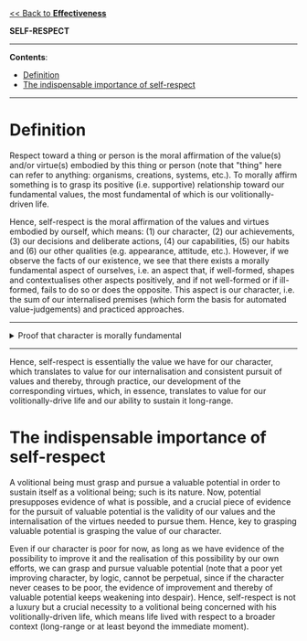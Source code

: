 [<< Back to **Effectiveness**](https://pranigopu.github.io/effectiveness)

**SELF-RESPECT**

---

**Contents**:

- [Definition](#definition)
- [The indispensable importance of self-respect](#the-indispensable-importance-of-self-respect)

---

# Definition
Respect toward a thing or person is the moral affirmation of the value(s) and/or virtue(s) embodied by this thing or person (note that "thing" here can refer to anything: organisms, creations, systems, etc.). To morally affirm something is to grasp its positive (i.e. supportive) relationship toward our fundamental values, the most fundamental of which is our volitionally-driven life.

Hence, self-respect is the moral affirmation of the values and virtues embodied by ourself, which means: (1) our character, (2) our achievements, (3) our decisions and deliberate actions, (4) our capabilities, (5) our habits and (6) our other qualities (e.g. appearance, attitude, etc.). However, if we observe the facts of our existence, we see that there exists a morally fundamental aspect of ourselves, i.e. an aspect that, if well-formed, shapes and contextualises other aspects positively, and if not well-formed or if ill-formed, fails to do so or does the opposite. This aspect is our character, i.e. the sum of our internalised premises (which form the basis for automated value-judgements) and practiced approaches.

---

<details><summary>Proof that character is morally fundamental</summary><p>Values exist only if we act to concretise them; hence, volitional action is an essential to the pursuit of values. Secondly, since a volitional being's ultimate value is volitionally-driven existence, it is the practice of volition that is the basis of morality; a non-volitional morality is a contradiction in terms. Thus, our volitional actions and particularly our practices (i.e. what we consistently do <i>volitionally</i>) is the driving factor in shaping the values we embody in our actions and thus in our self (this is because, by causality, a being acts according to its nature, which means how a being acts is key to its nature, i.e. key to both expressing its nature and/or shaping it over time). However, volitional action presupposes a conscious decision, and a conscious decision presupposes some grasp of reality, i.e. it presupposes some <i>premises</i>.
<br><br>Internalised premises are those premises that we have integrated into our approach to life so thoroughly that it automatically shapes our value-judgements. As we observe, we can and do internalise premises, and doing so is key to building on our premises to advance our pursuit of life by advancing our knowledge and capabilities (since internalising premises frees our focus to integrate more data). Thus, we see that internalised premises and practiced approaches, i.e. character, are the basis of the consistent pursuit of values, especially long-range. Thus, we see that character is the morally fundamental aspect of our being.</p></details>

---

Hence, self-respect is essentially the value we have for our character, which translates to value for our internalisation and consistent pursuit of values and thereby, through practice, our development of the corresponding virtues, which, in essence, translates to value for our volitionally-drive life and our ability to sustain it long-range.

# The indispensable importance of self-respect
A volitional being must grasp and pursue a valuable potential in order to sustain itself as a volitional being; such is its nature. Now, potential presupposes evidence of what is possible, and a crucial piece of evidence for the pursuit of valuable potential is the validity of our values and the internalisation of the virtues needed to pursue them. Hence, key to grasping valuable potential is grasping the value of our character.

Even if our character is poor for now, as long as we have evidence of the possibility to improve it and the realisation of this possibility by our own efforts, we can grasp and pursue valuable potential (note that a poor yet improving character, by logic, cannot be perpetual, since if the character never ceases to be poor, the evidence of improvement and thereby of valuable potential keeps weakening into despair). Hence, self-respect is not a luxury but a crucial necessity to a volitional being concerned with his volitionally-driven life, which means life lived with respect to a broader context (long-range or at least beyond the immediate moment).